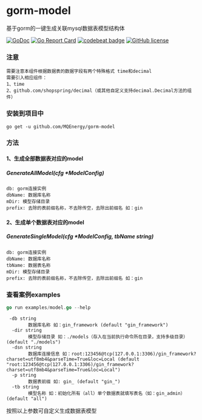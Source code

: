 # gorm-model
基于gorm的一键生成关联mysql数据表模型结构体

[![GoDoc](https://pkg.go.dev/badge/github.com/MQEnergy/gorm-model/?status.svg)](https://pkg.go.dev/github.com/MQEnergy/gorm-model)
[![Go Report Card](https://goreportcard.com/badge/github.com/MQEnergy/gorm-model)](https://goreportcard.com/report/github.com/MQEnergy/gorm-model)
[![codebeat badge](https://codebeat.co/badges/a1d6feb8-909f-49a5-8d5c-3600b64bda04)](https://codebeat.co/projects/github-com-mqenergy-gorm-model-main)
[![GitHub license](https://img.shields.io/github/license/MQEnergy/gorm-model)](https://github.com/MQEnergy/gorm-model/blob/main/LICENSE)

### 注意
```
需要注意本组件根据数据表的数据字段有两个特殊格式 time和decimal
需要引入相应组件：
1、time
2、github.com/shopspring/decimal（或其他自定义支持decimal.Decimal方法的组件）
```
### 安装到项目中
```shell script
go get -u github.com/MQEnergy/gorm-model
```

### 方法

#### 1、生成全部数据表对应的model 
##### GenerateAllModel(cfg *ModelConfig) 
```
db: gorm连接实例
dbName: 数据库名称
mDir: 模型存储目录
prefix: 去除的表前缀名称，不去除传空，去除出前缀名 如：gin
```

#### 2、生成单个数据表对应的model 
##### GenerateSingleModel(cfg *ModelConfig, tbName string) 
```
db: gorm连接实例
dbName: 数据库名称
tbName: 数据表名称
mDir: 模型存储目录
prefix: 去除的表前缀名称，不去除传空，去除出前缀名 如：gin
```

### 查看案例examples
```go
go run examples/model.go --help
```
```
 -db string
        数据库名称 如：gin_framework (default "gin_framework")
  -dir string
        模型存储目录 如：./models（存入在当前执行命令所在目录，支持多级目录） (default "./models")
  -dsn string
        数据库连接信息 如：root:123456@tcp(127.0.0.1:3306)/gin_framework?charset=utf8mb4&parseTime=True&loc=Local (default "root:123456@tcp(127.0.0.1:3306)/gin_framework?charset=utf8mb4&parseTime=True&loc=Local")
  -p string
        数据表前缀 如: gin_ (default "gin_")
  -tb string
        模型名称 如：初始化所有（all）单个数据表就填写表名（如：gin_admin） (default "all")
```
按照以上参数可自定义生成数据表模型